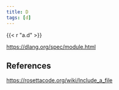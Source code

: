 ```yaml
---
title: D
tags: [d]
---
```


{{< r "a.d" >}}

<https://dlang.org/spec/module.html>

## References

<https://rosettacode.org/wiki/Include_a_file>
